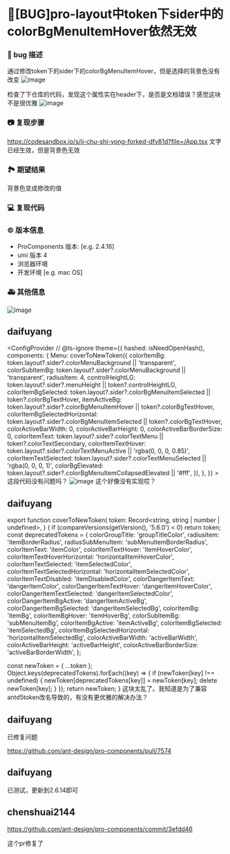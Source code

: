 # 🐛[BUG]pro-layout中token下sider中的colorBgMenuItemHover依然无效

### 🐛 bug 描述

通过修改token下的sider下的colorBgMenuItemHover，但是选择的背景色没有改变
![image](https://github.com/ant-design/pro-components/assets/19951467/b76ff3fd-0106-4e9d-8b9d-4b13c81ff26c)

检查了下仓库的代码，发现这个属性实在header下，是否是文档错误？感觉这块不是很优雅
![image](https://github.com/ant-design/pro-components/assets/19951467/301e80ce-4d03-439c-b145-05b074087ff1)

### 📷 复现步骤

https://codesandbox.io/s/ji-chu-shi-yong-forked-dfy81d?file=/App.tsx
文字已经生效，但是背景色无效

### 🏞 期望结果

背景色变成修改的值

### 💻 复现代码

<!--
提供可复现的代码，仓库，或线上示例
-->

### © 版本信息

- ProComponents 版本: [e.g. 2.4.16]
- umi 版本 4
- 浏览器环境
- 开发环境 [e.g. mac OS]

### 🚑 其他信息

<!--
如截图等其他信息可以贴在这里
-->

![image](https://github.com/ant-design/pro-components/assets/19951467/fd08ea98-3c77-4bae-aec7-ad4e1b918f87)

## daifuyang

<ConfigProvider
// @ts-ignore
theme={{
                hashed: isNeedOpenHash(),
                components: {
                  Menu: coverToNewToken({
                    colorItemBg:
                      token.layout?.sider?.colorMenuBackground || 'transparent',
                    colorSubItemBg:
                      token.layout?.sider?.colorMenuBackground || 'transparent',
                    radiusItem: 4,
                    controlHeightLG:
                      token.layout?.sider?.menuHeight || token?.controlHeightLG,
                    colorItemBgSelected:
                      token.layout?.sider?.colorBgMenuItemSelected ||
                      token?.colorBgTextHover,
                    itemActiveBg:
                      token.layout?.sider?.colorBgMenuItemHover ||
                      token?.colorBgTextHover,
                    colorItemBgSelectedHorizontal:
                      token.layout?.sider?.colorBgMenuItemSelected ||
                      token?.colorBgTextHover,
                    colorActiveBarWidth: 0,
                    colorActiveBarHeight: 0,
                    colorActiveBarBorderSize: 0,
                    colorItemText:
                      token.layout?.sider?.colorTextMenu ||
                      token?.colorTextSecondary,
                    colorItemTextHover:
                      token.layout?.sider?.colorTextMenuActive ||
                      'rgba(0, 0, 0, 0.85)',
                    colorItemTextSelected:
                      token.layout?.sider?.colorTextMenuSelected ||
                      'rgba(0, 0, 0, 1)',
                    colorBgElevated:
                      token.layout?.sider?.colorBgMenuItemCollapsedElevated ||
                      '#fff',
                  }),
                },
              }} >
这段代码没有问题吗？
![image](https://github.com/ant-design/pro-components/assets/19951467/f7550fa9-fa91-4dc2-8eec-7b5ebf7f65bd)
这个好像没有实现哎？

## daifuyang

export function coverToNewToken(
token: Record<string, string | number | undefined>,
) {
if (compareVersions(getVersion(), '5.6.0') < 0) return token;
const deprecatedTokens = {
colorGroupTitle: 'groupTitleColor',
radiusItem: 'itemBorderRadius',
radiusSubMenuItem: 'subMenuItemBorderRadius',
colorItemText: 'itemColor',
colorItemTextHover: 'itemHoverColor',
colorItemTextHoverHorizontal: 'horizontalItemHoverColor',
colorItemTextSelected: 'itemSelectedColor',
colorItemTextSelectedHorizontal: 'horizontalItemSelectedColor',
colorItemTextDisabled: 'itemDisabledColor',
colorDangerItemText: 'dangerItemColor',
colorDangerItemTextHover: 'dangerItemHoverColor',
colorDangerItemTextSelected: 'dangerItemSelectedColor',
colorDangerItemBgActive: 'dangerItemActiveBg',
colorDangerItemBgSelected: 'dangerItemSelectedBg',
colorItemBg: 'itemBg',
colorItemBgHover: 'itemHoverBg',
colorSubItemBg: 'subMenuItemBg',
colorItemBgActive: 'itemActiveBg',
colorItemBgSelected: 'itemSelectedBg',
colorItemBgSelectedHorizontal: 'horizontalItemSelectedBg',
colorActiveBarWidth: 'activeBarWidth',
colorActiveBarHeight: 'activeBarHeight',
colorActiveBarBorderSize: 'activeBarBorderWidth',
};

const newToken = { ...token };
Object.keys(deprecatedTokens).forEach((key) => {
if (newToken[key] !== undefined) {
newToken[deprecatedTokens[key]] = newToken[key];
delete newToken[key];
}
});
return newToken;
}
这块太乱了。我知道是为了兼容antd5token改名导致的，有没有更优雅的解决办法？

## daifuyang

已修复问题

https://github.com/ant-design/pro-components/pull/7574

## daifuyang

已测试，更新到2.6.14即可

## chenshuai2144

https://github.com/ant-design/pro-components/commit/3efdd46

这个pr修复了
